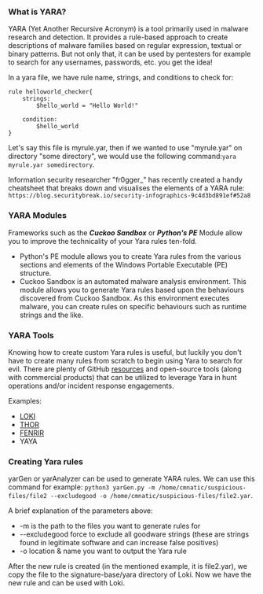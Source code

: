 ### What is YARA?
YARA (Yet Another Recursive Acronym) is a tool primarily used in malware research and detection. It provides a rule-based approach to create descriptions of malware families based on regular expression, textual or binary patterns. But not only that, it can be used by pentesters for example to search for any usernames, passwords, etc. you get the idea!

In a yara file, we have rule name, strings, and conditions to check for:
```
rule helloworld_checker{
	strings:
		$hello_world = "Hello World!"

	condition:
		$hello_world
}
```
Let's say this file is myrule.yar, then  if we wanted to use "myrule.yar" on directory "some directory", we would use the following command:`yara myrule.yar somedirectory`.

Information security researcher "fr0gger_" has recently created a handy cheatsheet that breaks down and visualises the elements of a YARA rule: `https://blog.securitybreak.io/security-infographics-9c4d3bd891ef#52a8`

### YARA Modules
Frameworks such as the ***Cuckoo Sandbox*** or ***Python's PE*** Module allow you to improve the technicality of your Yara rules ten-fold.
- Python's PE module allows you to create Yara rules from the various sections and elements of the Windows Portable Executable (PE) structure.
- Cuckoo Sandbox is an automated malware analysis environment. This module allows you to generate Yara rules based upon the behaviours discovered from Cuckoo Sandbox. As this environment executes malware, you can create rules on specific behaviours such as runtime strings and the like.

### YARA Tools
Knowing how to create custom Yara rules is useful, but luckily you don't have to create many rules from scratch to begin using Yara to search for evil. There are plenty of GitHub [resources](https://github.com/InQuest/awesome-yara?tab=readme-ov-file#rules) and open-source tools (along with commercial products) that can be utilized to leverage Yara in hunt operations and/or incident response engagements.

Examples:
- [LOKI](https://github.com/Neo23x0/Loki)
- [THOR](https://www.nextron-systems.com/thor-lite/)
- [FENRIR](https://github.com/Neo23x0/Fenrir)
- YAYA

### Creating Yara rules
yarGen or yarAnalyzer can be used to generate YARA rules. We can use this command for example: `python3 yarGen.py -m /home/cmnatic/suspicious-files/file2 --excludegood -o /home/cmnatic/suspicious-files/file2.yar`.

A brief explanation of the parameters above:
- -m is the path to the files you want to generate rules for
- --excludegood force to exclude all goodware strings (these are strings found in legitimate software and can increase false positives)
- -o location & name you want to output the Yara rule

After the new rule is created (in the mentioned example, it is file2.yar), we copy the file to the signature-base/yara directory of Loki. Now we have the new rule and can be used with Loki.
